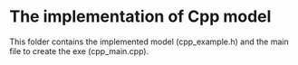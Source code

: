 
  

# The implementation of Cpp model
This folder contains the implemented model (cpp_example.h) and the main file to create the exe (cpp_main.cpp). 